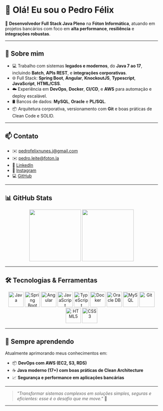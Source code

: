 # 👋 Olá! Eu sou o Pedro Félix

🎯 **Desenvolvedor Full Stack Java Pleno** na **Fóton Informática**, atuando em projetos bancários com foco em **alta performance**, **resiliência** e **integrações robustas**.

---

## 🚀 Sobre mim

- 💻 Trabalho com sistemas **legados e modernos**, do **Java 7 ao 17**, incluindo **Batch**, **APIs REST**, e **integrações corporativas**.
- 🌐 Full Stack: **Spring Boot**, **Angular**, **KnockoutJS**, **Typescript**, **JavaScript**, **HTML/CSS**.
- ☁️ Experiência em **DevOps**, **Docker**, **CI/CD**, e **AWS** para automação e deploy escalável.
- 🛢️ Bancos de dados: **MySQL**, **Oracle** e **PL/SQL**.
- 📦 Arquitetura corporativa, versionamento com **Git** e boas práticas de Clean Code e SOLID.

---

## 📫 Contato

- ✉️ pedrofelixnunes.j@gmail.com  
- ✉️ pedro.leite@foton.la  
- 💼 [LinkedIn](https://www.linkedin.com/in/pedro-félix-48378610a)  
- 📸 [Instagram](https://instagram.com/pedroo_feelixx)  
- 💻 [GitHub](https://github.com/pedrofnj)  

---

## 📊 GitHub Stats

<div align="center">
  <img height="170em" src="https://github-readme-stats.vercel.app/api?username=pedrofnj&show_icons=true&theme=tokyonight&include_all_commits=true&count_private=true"/>
  <img height="170em" src="https://github-readme-stats.vercel.app/api/top-langs/?username=pedrofnj&layout=compact&langs_count=8&theme=tokyonight"/>
</div>

---

## 🛠️ Tecnologias & Ferramentas

<div align="center">
  <img src="https://cdn.jsdelivr.net/gh/devicons/devicon/icons/java/java-original.svg" alt="Java" width="50" height="50"/>
  <img src="https://cdn.jsdelivr.net/gh/devicons/devicon/icons/spring/spring-original.svg" alt="Spring Boot" width="50" height="50"/>
  <img src="https://cdn.jsdelivr.net/gh/devicons/devicon/icons/angularjs/angularjs-original.svg" alt="Angular" width="50" height="50"/>
  <img src="https://cdn.jsdelivr.net/gh/devicons/devicon/icons/javascript/javascript-original.svg" alt="JavaScript" width="50" height="50"/>
  <img src="https://cdn.jsdelivr.net/gh/devicons/devicon/icons/typescript/typescript-original.svg" alt="TypeScript" width="50" height="50"/>
  <img src="https://cdn.jsdelivr.net/gh/devicons/devicon/icons/docker/docker-original.svg" alt="Docker" width="50" height="50"/>
  <img src="https://cdn.jsdelivr.net/gh/devicons/devicon/icons/oracle/oracle-original.svg" alt="Oracle DB" width="50" height="50"/>
  <img src="https://cdn.jsdelivr.net/gh/devicons/devicon/icons/mysql/mysql-original.svg" alt="MySQL" width="50" height="50"/>
  <img src="https://cdn.jsdelivr.net/gh/devicons/devicon/icons/git/git-original.svg" alt="Git" width="50" height="50"/>
  <img src="https://cdn.jsdelivr.net/gh/devicons/devicon/icons/html5/html5-original.svg" alt="HTML5" width="50" height="50"/>
  <img src="https://cdn.jsdelivr.net/gh/devicons/devicon/icons/css3/css3-original.svg" alt="CSS3" width="50" height="50"/>
</div>

---

## 🧠 Sempre aprendendo

Atualmente aprimorando meus conhecimentos em:

- 📦 **DevOps com AWS (EC2, S3, RDS)**  
- ☕️ **Java moderno (17+) com boas práticas de Clean Architecture**
- 📈 **Segurança e performance em aplicações bancárias**

---

> *"Transformar sistemas complexos em soluções simples, seguras e eficientes: esse é o desafio que me move."* 🚀

---

